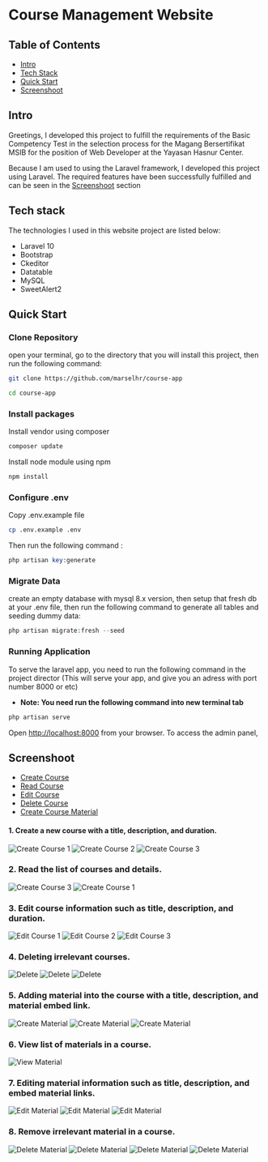 
# Course Management Website

## Table of Contents

-   [Intro](#item1)
-   [Tech Stack](#item2)
-   [Quick Start](#item3)
-   [Screenshoot](#item4)

<a name="item1"></a>

## Intro

Greetings, I developed this project to fulfill the requirements of the Basic Competency Test in the selection process for the Magang Bersertifikat MSIB for the position of Web Developer at the Yayasan Hasnur Center. 

Because I am used to using the Laravel framework, I developed this project using Laravel. The required features have been successfully fulfilled and can be seen in the [Screenshoot](#item4) section 

<a name="item2"></a>

## Tech stack

The technologies I used in this website project are listed below:

-   Laravel 10
-   Bootstrap
-   Ckeditor
-   Datatable
-   MySQL
-   SweetAlert2

<a name="item3"></a>

## Quick Start

### Clone Repository

open your terminal, go to the directory that you will install this project, then run the following command:

```bash
git clone https://github.com/marselhr/course-app

cd course-app
```

### Install packages

Install vendor using composer

```bash
composer update
```

Install node module using npm

```bash
npm install
```

### Configure .env

Copy .env.example file

```bash
cp .env.example .env
```

Then run the following command :

```php
php artisan key:generate
```

### Migrate Data

create an empty database with mysql 8.x version, then setup that fresh db at your .env file, then run the following command to generate all tables and seeding dummy data:

```php
php artisan migrate:fresh --seed
```

### Running Application

To serve the laravel app, you need to run the following command in the project director (This will serve your app, and give you an adress with port number 8000 or etc)

-   **Note: You need run the following command into new terminal tab**

```php
php artisan serve
```

Open [http://localhost:8000](http://localhost:8000) from your browser.
To access the admin panel,
<a name="item4"></a>

## Screenshoot
-   [Create Course](#create-course)
-   [Read Course](#read-course)
-   [Edit Course](#edit-course)
-   [Delete Course](#delete-course)
-   [Create Course Material](#create-course-material)


<a name="create-course"></a>
#### 1.  Create a new course with a title, description, and duration.
![Create Course 1](https://drive.google.com/uc?export=view&id=1J0sozeh-thaMvOsKPjs8PThezlcUCf8G)
![Create Course 2](https://drive.google.com/uc?export=view&id=1qwXaeby2aMMTrHNfiLNkLfptS2z-i5uW)
![Create Course 3](https://drive.google.com/uc?export=view&id=1E6D111BesMTJ0n9iDLKTj5owpKVD-QbL)

<a name="read-course"></a>
### 2. Read the list of courses and details.
![Create Course 3](https://drive.google.com/uc?export=view&id=1E6D111BesMTJ0n9iDLKTj5owpKVD-QbL)
![Create Course 1](https://drive.google.com/uc?export=view&id=1SWA_rkTuFv1erkksarAxcefDUXoyL9Cf)


<a name="edit-course"></a>
### 3. Edit course information such as title, description, and duration.  
![Edit Course 1](https://drive.google.com/uc?export=view&id=1t-rGoyBLppHkOldQ3ZpCmVr1Zxsr5Vhh)
![Edit Course 2](https://drive.google.com/uc?export=view&id=1wBd-wXjyV6ueDCSwFd_OzKchbL-STqan)
![Edit Course 3](https://drive.google.com/uc?export=view&id=1wkoeLerKwVIrGpwf-oKbqBdHw9nkWjzO)


<a name="delete-course"></a>
### 4. Deleting irrelevant courses.
![Delete](https://drive.google.com/uc?export=view&id=1zBdsyySqtRYOniQOkpnni8CkH1L55Pm8)
![Delete](https://drive.google.com/uc?export=view&id=1eMuvrBskZq2lcBP8zJnRY78SZd17istX)
![Delete](https://drive.google.com/uc?export=view&id=1Y6HQEZAyz73EfCfNhKB3bpm4yvtUOz4y)

<a name="create-course-material"></a>
### 5. Adding material into the course with a title, description, and material embed link.
![Create Material](https://drive.google.com/uc?export=view&id=188fRtwFuI2c8hKhXWt8AjSZmqz6D8ky_)
![Create Material](https://drive.google.com/uc?export=view&id=10kGccR6q6bUGSPKHZhm87ngbAaO4Z7oW)
![Create Material](https://drive.google.com/uc?export=view&id=1G4y1jCE69x0yqoW0n7ZhkIMfYzkarwij)

### 6. View list of materials in a course.
![View Material](https://drive.google.com/uc?export=view&id=1G4y1jCE69x0yqoW0n7ZhkIMfYzkarwij)


### 7. Editing material information such as title, description, and embed material links.
![Edit Material](https://drive.google.com/uc?export=view&id=1mf6F7Xn2_uetH6SdAGGQ_-pmk9fKQs6x)
![Edit Material](https://drive.google.com/uc?export=view&id=12pI3718ptk40hHr8lwOR97BDAFKILrs1)
![Edit Material](https://drive.google.com/uc?export=view&id=1RuMkzzyN7UdQl8mUXPKFlIz7gEZbCE_U)

### 8. Remove irrelevant material in a course.
![Delete Material](https://drive.google.com/uc?export=view&id=1YKWBS51BRcCjrj8oKJy1N9lrHb-zOXK6)
![Delete Material](https://drive.google.com/uc?export=view&id=1N7Lrt5CyfxAgPyLeZ46H1aWE5fOa7Rlz)
![Delete Material](https://drive.google.com/uc?export=view&id=1RCkBPWqhji9cQXdhp7oauaFq2G-6SeAa)
![Delete Material](https://drive.google.com/uc?export=view&id=1KMFA1dG-yzFwW_eiyhy6ntAjyGo0jOQs)
